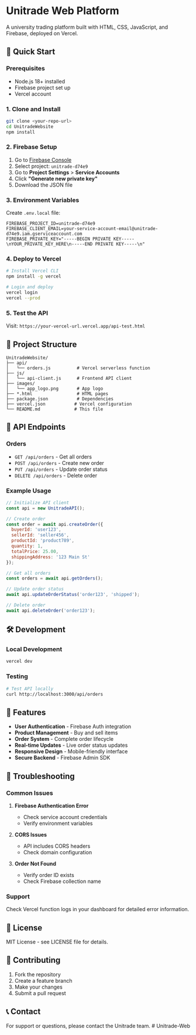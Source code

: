 # Unitrade Web Platform

A university trading platform built with HTML, CSS, JavaScript, and Firebase, deployed on Vercel.

## 🚀 Quick Start

### Prerequisites
- Node.js 18+ installed
- Firebase project set up
- Vercel account

### 1. Clone and Install
```bash
git clone <your-repo-url>
cd UnitradeWebsite
npm install
```

### 2. Firebase Setup
1. Go to [Firebase Console](https://console.firebase.google.com/)
2. Select project: `unitrade-d74e9`
3. Go to **Project Settings** > **Service Accounts**
4. Click **"Generate new private key"**
5. Download the JSON file

### 3. Environment Variables
Create `.env.local` file:
```env
FIREBASE_PROJECT_ID=unitrade-d74e9
FIREBASE_CLIENT_EMAIL=your-service-account-email@unitrade-d74e9.iam.gserviceaccount.com
FIREBASE_PRIVATE_KEY="-----BEGIN PRIVATE KEY-----\nYOUR_PRIVATE_KEY_HERE\n-----END PRIVATE KEY-----\n"
```

### 4. Deploy to Vercel
```bash
# Install Vercel CLI
npm install -g vercel

# Login and deploy
vercel login
vercel --prod
```

### 5. Test the API
Visit: `https://your-vercel-url.vercel.app/api-test.html`

## 📁 Project Structure

```
UnitradeWebsite/
├── api/
│   └── orders.js          # Vercel serverless function
├── js/
│   └── api-client.js      # Frontend API client
├── images/
│   └── app_logo.png       # App logo
├── *.html                 # HTML pages
├── package.json           # Dependencies
├── vercel.json           # Vercel configuration
└── README.md             # This file
```

## 🔧 API Endpoints

### Orders
- `GET /api/orders` - Get all orders
- `POST /api/orders` - Create new order
- `PUT /api/orders` - Update order status
- `DELETE /api/orders` - Delete order

### Example Usage

```javascript
// Initialize API client
const api = new UnitradeAPI();

// Create order
const order = await api.createOrder({
  buyerId: 'user123',
  sellerId: 'seller456',
  productId: 'product789',
  quantity: 1,
  totalPrice: 25.00,
  shippingAddress: '123 Main St'
});

// Get all orders
const orders = await api.getOrders();

// Update order status
await api.updateOrderStatus('order123', 'shipped');

// Delete order
await api.deleteOrder('order123');
```

## 🛠️ Development

### Local Development
```bash
vercel dev
```

### Testing
```bash
# Test API locally
curl http://localhost:3000/api/orders
```

## 📱 Features

- **User Authentication** - Firebase Auth integration
- **Product Management** - Buy and sell items
- **Order System** - Complete order lifecycle
- **Real-time Updates** - Live order status updates
- **Responsive Design** - Mobile-friendly interface
- **Secure Backend** - Firebase Admin SDK

## 🚨 Troubleshooting

### Common Issues

1. **Firebase Authentication Error**
   - Check service account credentials
   - Verify environment variables

2. **CORS Issues**
   - API includes CORS headers
   - Check domain configuration

3. **Order Not Found**
   - Verify order ID exists
   - Check Firebase collection name

### Support
Check Vercel function logs in your dashboard for detailed error information.

## 📄 License

MIT License - see LICENSE file for details.

## 🤝 Contributing

1. Fork the repository
2. Create a feature branch
3. Make your changes
4. Submit a pull request

## 📞 Contact

For support or questions, please contact the Unitrade team.
#   U n i t r a d e - W e b  
 